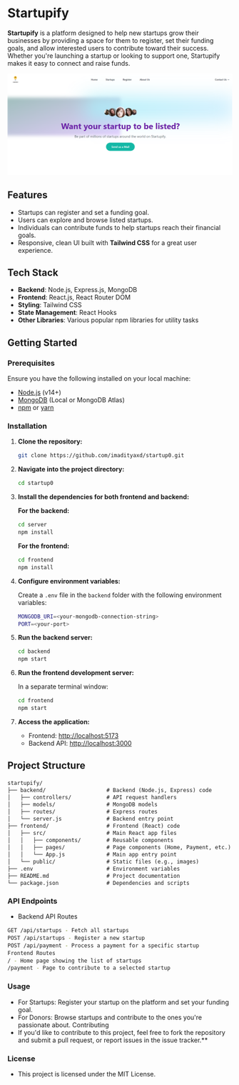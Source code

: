 # Startupify

**Startupify** is a platform designed to help new startups grow their businesses by providing a space for them to register, set their funding goals, and allow interested users to contribute toward their success. Whether you're launching a startup or looking to support one, Startupify makes it easy to connect and raise funds.

![Startupify Screenshot](./frontend/src/assets/project.png)

## Features

- Startups can register and set a funding goal.
- Users can explore and browse listed startups.
- Individuals can contribute funds to help startups reach their financial goals.
- Responsive, clean UI built with **Tailwind CSS** for a great user experience.

## Tech Stack

- **Backend**: Node.js, Express.js, MongoDB
- **Frontend**: React.js, React Router DOM
- **Styling**: Tailwind CSS
- **State Management**: React Hooks
- **Other Libraries**: Various popular npm libraries for utility tasks

## Getting Started

### Prerequisites

Ensure you have the following installed on your local machine:

- [Node.js](https://nodejs.org/) (v14+)
- [MongoDB](https://www.mongodb.com/) (Local or MongoDB Atlas)
- [npm](https://www.npmjs.com/) or [yarn](https://yarnpkg.com/)

### Installation

1. **Clone the repository:**

    ```bash
    git clone https://github.com/imadityaxd/startup0.git
    ```

2. **Navigate into the project directory:**

    ```bash
    cd startup0
    ```

3. **Install the dependencies for both frontend and backend:**

    **For the backend:**

    ```bash
    cd server
    npm install
    ```

    **For the frontend:**

    ```bash
    cd frontend
    npm install
    ```

4. **Configure environment variables:**

    Create a `.env` file in the `backend` folder with the following environment variables:

    ```bash
    MONGODB_URI=<your-mongodb-connection-string>
    PORT=<your-port>
    ```

5. **Run the backend server:**

    ```bash
    cd backend
    npm start
    ```

6. **Run the frontend development server:**

    In a separate terminal window:

    ```bash
    cd frontend
    npm start
    ```

7. **Access the application:**

    - Frontend: [http://localhost:5173](http://localhost:5173)
    - Backend API: [http://localhost:3000](http://localhost:3000)

## Project Structure

```plaintext
startupify/
├── backend/                   # Backend (Node.js, Express) code
│   ├── controllers/           # API request handlers
│   ├── models/                # MongoDB models
│   ├── routes/                # Express routes
│   └── server.js              # Backend entry point
├── frontend/                  # Frontend (React) code
│   ├── src/                   # Main React app files
│   │   ├── components/        # Reusable components
│   │   ├── pages/             # Page components (Home, Payment, etc.)
│   │   └── App.js             # Main app entry point
│   └── public/                # Static files (e.g., images)
├── .env                       # Environment variables
├── README.md                  # Project documentation
└── package.json               # Dependencies and scripts
```

### API Endpoints
- Backend API Routes
```bash
GET /api/startups - Fetch all startups
POST /api/startups - Register a new startup
POST /api/payment - Process a payment for a specific startup
Frontend Routes
/ - Home page showing the list of startups
/payment - Page to contribute to a selected startup
```

### Usage

- For Startups: Register your startup on the platform and set your funding goal.
- For Donors: Browse startups and contribute to the ones you're passionate about.
Contributing
- If you'd like to contribute to this project, feel free to fork the repository and submit a pull request, or report issues in the issue tracker.**

### License
- This project is licensed under the MIT License.
